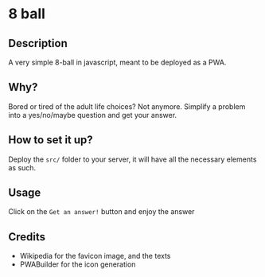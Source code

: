 # 8 ball #

## Description

A very simple 8-ball in javascript, meant to be deployed as a PWA.

## Why?

Bored or tired of the adult life choices? Not anymore. Simplify a problem into a yes/no/maybe question and get your answer.

## How to set it up?

Deploy the `src/` folder to your server, it will have all the necessary elements as such.

## Usage

Click on the `Get an answer!` button and enjoy the answer

## Credits

- Wikipedia for the favicon image, and the texts
- PWABuilder for the icon generation